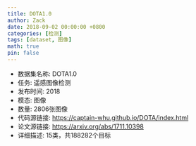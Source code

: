 ```yaml
---
title: DOTA1.0
author: Zack
date: 2018-09-02 00:00:00 +0800
categories: [检测]
tags: [dataset, 图像]
math: true
pin: false
---
```

- 数据集名称: DOTA1.0
- 任务: 遥感图像检测
- 发布时间: 2018
- 模态: 图像
- 数量: 2806张图像
- 代码源链接: https://captain-whu.github.io/DOTA/index.html
- 论文源链接: https://arxiv.org/abs/1711.10398
- 详细描述: 15类，共188282个目标
